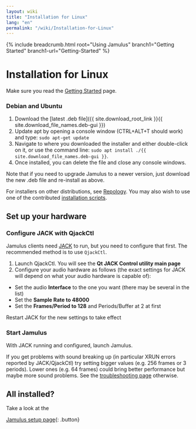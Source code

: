 ```yaml
---
layout: wiki
title: "Installation for Linux"
lang: "en"
permalink: "/wiki/Installation-for-Linux"
---
```


{% include breadcrumb.html root="Using Jamulus" branch1="Getting Started" branch1-url="Getting-Started" %}

# Installation for Linux

Make sure you read the [Getting Started](Getting-Started) page.

### Debian and Ubuntu

1. Download the [latest .deb file]({{ site.download_root_link }}{{ site.download_file_names.deb-gui }})
1. Update apt by opening a console window (CTRL+ALT+T should work) and type: `sudo apt-get update`
1. Navigate to where you downloaded the installer and either double-click on it, or use the command line: `sudo apt install ./{{ site.download_file_names.deb-gui }}`.
1. Once installed, you can delete the file and close any console windows.

Note that if you need to upgrade Jamulus to a newer version, just download the new .deb file and re-install as above.

For installers on other distributions, see [Repology](https://repology.org/project/jamulus/versions). You may also wish to use one of the contributed [installation scripts](https://github.com/jamulussoftware/installscripts).


## Set up your hardware

### Configure JACK with QjackCtl

Jamulus clients need [JACK](https://jackaudio.org/) to run, but you need to configure that first. The recommended method is to use `QjackCtl`.
1. Launch QjackCtl. You will see the **Qt JACK Control utility main page**
2. Configure your audio hardware as follows (the exact settings for JACK will depend on what your audio hardware is capable of):

- Set the audio **Interface** to the one you want (there may be several in the list)
- Set the **Sample Rate to 48000**
- Set the **Frames/Period to 128** and Periods/Buffer at 2 at first

Restart JACK for the new settings to take effect

### Start Jamulus

With JACK running and configured, launch Jamulus.

If you get problems with sound breaking up (in particular XRUN errors reported by JACK/QjackCtl) try setting bigger values (e.g. 256 frames or 3 periods). Lower ones (e.g. 64 frames) could bring better performance but maybe more sound problems. See the [troubleshooting page](Client-Troubleshooting) otherwise.

## All installed?

Take a look at the

[Jamulus setup page](Getting-Started){: .button}
